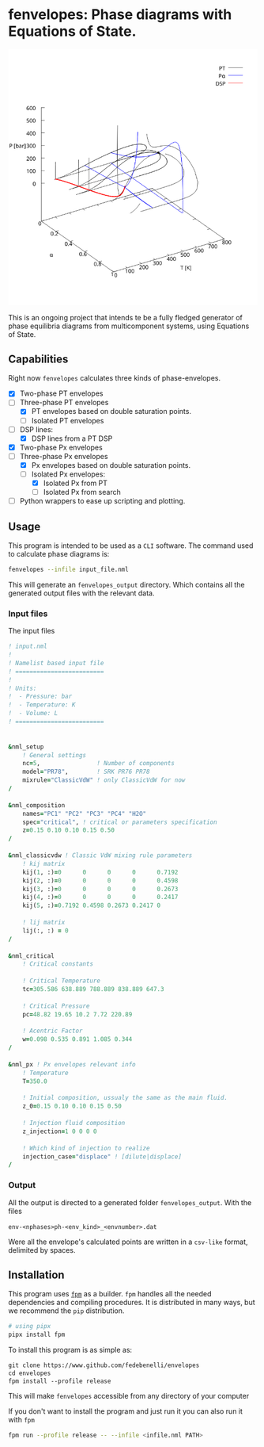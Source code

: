 # fenvelopes: Phase diagrams with Equations of State.

![Phase diagram PTA](other/figs/pta.png)

This is an ongoing project that intends te be a fully fledged generator of
phase equilibria diagrams from multicomponent systems, using Equations of
State.

## Capabilities
Right now `fenvelopes` calculates three kinds of phase-envelopes.

- [x] Two-phase PT envelopes
- [ ] Three-phase PT envelopes
    - [x] PT envelopes based on double saturation points.
    - [ ] Isolated PT envelopes
- [ ] DSP lines:
    - [x] DSP lines from a PT DSP
- [x] Two-phase Px envelopes
- [ ] Three-phase Px envelopes
    - [x] Px envelopes based on double saturation points.
    - [ ] Isolated Px envelopes:
        - [x] Isolated Px from PT
        - [ ] Isolated Px from search
- [ ] Python wrappers to ease up scripting and plotting.

## Usage
This program is intended to be used as a `CLI` software. The command used to
calculate phase diagrams is:

```bash
fenvelopes --infile input_file.nml
```

This will generate an `fenvelopes_output` directory. Which contains all the
generated output files with the relevant data.

### Input files
The input files 

```fortran
! input.nml
!
! Namelist based input file
! =========================
!
! Units:
!  - Pressure: bar
!  - Temperature: K
!  - Volume: L
! =========================


&nml_setup
    ! General settings
    nc=5,                ! Number of components
    model="PR78",        ! SRK PR76 PR78
    mixrule="ClassicVdW" ! only ClassicVdW for now
/

&nml_composition
    names="PC1" "PC2" "PC3" "PC4" "H2O"
    spec="critical", ! critical or parameters specification
    z=0.15 0.10 0.10 0.15 0.50
/

&nml_classicvdw ! Classic VdW mixing rule parameters
    ! kij matrix
    kij(1, :)=0      0      0      0      0.7192
    kij(2, :)=0      0      0      0      0.4598
    kij(3, :)=0      0      0      0      0.2673
    kij(4, :)=0      0      0      0      0.2417
    kij(5, :)=0.7192 0.4598 0.2673 0.2417 0
    
    ! lij matrix
    lij(:, :) = 0
/

&nml_critical
    ! Critical constants
    
    ! Critical Temperature
    tc=305.586 638.889 788.889 838.889 647.3
    
    ! Critical Pressure
    pc=48.82 19.65 10.2 7.72 220.89

    ! Acentric Factor
    w=0.098 0.535 0.891 1.085 0.344
/

&nml_px ! Px envelopes relevant info
    ! Temperature
    T=350.0
    
    ! Initial composition, ussualy the same as the main fluid.
    z_0=0.15 0.10 0.10 0.15 0.50 
    
    ! Injection fluid composition
    z_injection=1 0 0 0 0

    ! Which kind of injection to realize
    injection_case="displace" ! [dilute|displace]
/
```

### Output
All the output is directed to a generated folder `fenvelopes_output`. With the files

`env-<nphases>ph-<env_kind>_<envnumber>.dat`

Were all the envelope's calculated points are written in a `csv-like` format,
delimited by spaces.

## Installation
This program uses [`fpm`](https://fpm.fortran-lang.org) as a builder. `fpm`
handles all the needed dependencies and compiling procedures.
It is distributed in many ways, but we recommend the `pip` distribution. 

```bash
# using pipx
pipx install fpm
```

To install this program is as simple as:

```
git clone https://www.github.com/fedebenelli/envelopes
cd envelopes
fpm install --profile release
```
This will make `fenvelopes` accessible from any directory of your computer

If you don't want to install the program and just run it you can also run it
with `fpm`

```bash
fpm run --profile release -- --infile <infile.nml PATH>
```

